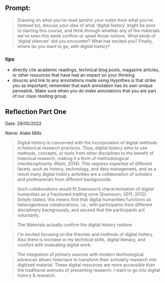 ## Prompt:

> Drawing on what you’ve read (and/or your notes from what you’ve listened to), discuss your idea of what ‘digital history’ might be prior to starting this course, and think through whether any of the materials we’ve seen this week confirm or upset those notions. What kinds of ‘digital silences’ did you encounter? What has excited you? Finally, where do you want to go, with digital history?

### tips

- directly cite academic readings, technical blog posts, magazine articles, or other resources that have had an impact on your thinking.
- disucss and link to any annotations made using Hypothes.is that strike you as important; remember that each annotation has its own unique permalink. Make sure when you do make annotations that you are part of our class reading group.

## Reflection Part One

Date: 28/05/2022

Name: Alake Mills

> Digital history is concerned with the incorporation of digital methods in historical research practices. Thus, digital history aims to use methods, concepts, or tools from other disciplines to the benefit of historical research, making it a form of methodological interdisciplinarity *(Klein, 2014)*. This requires expertise of different facets, such as history, technology, and data management, and as a result many digital history activities are a collaboration of scholars and professionals from different backgrounds.

> Such collaborations would fit Svensson’s characterisation of digital humanities as a fractioned trading zone (Svensson, 2011, 2012). Simply stated, this means first that digital humanities functions as heterogeneous collaborations, i.e., with participants from different disciplinary backgrounds, and second that the participants act voluntarily.

> The Materials actually confirm the digital history notions

> I'm excited focusing on the theories and methods of digital history. Also there is increase in my technical skills, digital literacy, and comfort with evaluating digital work.


> The integration of primary sources with modern technological advances allows historians to transform their scholarly research into digitized material. These digital resources are more accessible than the traditional avenues of presenting research. I want to go into digital history & research.

